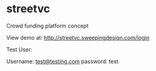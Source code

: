 # streetvc
Crowd funding platform concept

View demo at: http://streetvc.sweepingdesign.com/login

Test User:

Username: test@testing.com
password: test


